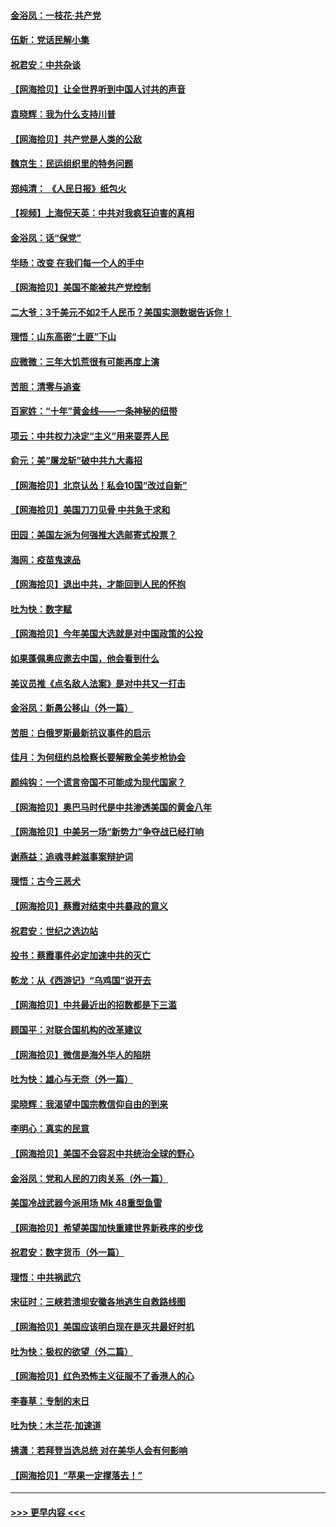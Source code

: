 #### [金浴凤：一枝花·共产党](../pages/nsc993/n12368757.md?t=08311502) 
#### [伍新：党话民解小集](../pages/nsc993/n12366907.md?t=08311502) 
#### [祝君安：中共杂谈](../pages/nsc993/n12366076.md?t=08311502) 
#### [【网海拾贝】让全世界听到中国人讨共的声音](../pages/nsc993/n12365569.md?t=08311502) 
#### [袁晓辉：我为什么支持川普](../pages/nsc993/n12362670.md?t=08311502) 
#### [【网海拾贝】共产党是人类的公敌](../pages/nsc993/n12363182.md?t=08311502) 
#### [魏京生：民运组织里的特务问题](../pages/nsc993/n12363010.md?t=08311502) 
#### [郑纯清： 《人民日报》纸包火](../pages/nsc993/n12362706.md?t=08311502) 
#### [【视频】上海倪天英：中共对我疯狂迫害的真相](../pages/nsc993/n12356341.md?t=08311502) 
#### [金浴凤：话“保党”](../pages/nsc993/n12361867.md?t=08311502) 
#### [华旸：改变 在我们每一个人的手中](../pages/nsc993/n12361774.md?t=08311502) 
#### [【网海拾贝】美国不能被共产党控制](../pages/nsc993/n12360271.md?t=08311502) 
#### [二大爷：3千美元不如2千人民币？美国实测数据告诉你！](../pages/nsc993/n12358563.md?t=08311502) 
#### [理悟：山东高密“土匪”下山](../pages/nsc993/n12358535.md?t=08311502) 
#### [应微微：三年大饥荒很有可能再度上演](../pages/nsc993/n12358523.md?t=08311502) 
#### [苦胆：清零与追查](../pages/nsc993/n12358501.md?t=08311502) 
#### [百家姓：“十年”黄金线——一条神秘的纽带](../pages/nsc993/n12358319.md?t=08311502) 
#### [项云：中共权力决定“主义”用来耍弄人民](../pages/nsc993/n12358172.md?t=08311502) 
#### [俞元：美“屠龙斩”破中共九大毒招](../pages/nsc993/n12357822.md?t=08311502) 
#### [【网海拾贝】北京认怂！私会10国“改过自新”](../pages/nsc993/n12357784.md?t=08311502) 
#### [【网海拾贝】美国刀刀见骨 中共急于求和](../pages/nsc993/n12355511.md?t=08311502) 
#### [田园：美国左派为何强推大选邮寄式投票？](../pages/nsc993/n12352963.md?t=08311502) 
#### [海网：疫苗鬼速品](../pages/nsc993/n12354438.md?t=08311502) 
#### [【网海拾贝】退出中共，才能回到人民的怀抱](../pages/nsc993/n12352634.md?t=08311502) 
#### [吐为快：数字赋](../pages/nsc993/n12352317.md?t=08311502) 
#### [【网海拾贝】今年美国大选就是对中国政策的公投](../pages/nsc993/n12350973.md?t=08311502) 
#### [如果蓬佩奥应邀去中国，他会看到什么](../pages/nsc993/n12350945.md?t=08311502) 
#### [美议员推《点名敌人法案》是对中共又一打击](../pages/nsc993/n12350765.md?t=08311502) 
#### [金浴凤：新愚公移山（外一篇）](../pages/nsc993/n12350253.md?t=08311502) 
#### [苦胆：白俄罗斯最新抗议事件的启示](../pages/nsc993/n12349989.md?t=08311502) 
#### [佳月：为何纽约总检察长要解散全美步枪协会](../pages/nsc993/n12349939.md?t=08311502) 
#### [颜纯钩：一个谎言帝国不可能成为现代国家？](../pages/nsc993/n12349898.md?t=08311502) 
#### [【网海拾贝】奥巴马时代是中共渗透美国的黄金八年](../pages/nsc993/n12349284.md?t=08311502) 
#### [【网海拾贝】中美另一场“新势力”争夺战已经打响](../pages/nsc993/n12346998.md?t=08311502) 
#### [谢燕益：追魂寻衅滋事案辩护词](../pages/nsc993/n12346892.md?t=08311502) 
#### [理悟：古今三恶犬](../pages/nsc993/n12345190.md?t=08311502) 
#### [【网海拾贝】蔡霞对结束中共暴政的意义](../pages/nsc993/n12344263.md?t=08311502) 
#### [祝君安：世纪之选边站](../pages/nsc993/n12342382.md?t=08311502) 
#### [投书：蔡霞事件必定加速中共的灭亡](../pages/nsc993/n12341881.md?t=08311502) 
#### [乾龙：从《西游记》“乌鸡国”说开去](../pages/nsc993/n12341690.md?t=08311502) 
#### [【网海拾贝】中共最近出的招数都是下三滥](../pages/nsc993/n12341593.md?t=08311502) 
#### [顾国平：对联合国机构的改革建议](../pages/nsc993/n12339928.md?t=08311502) 
#### [【网海拾贝】微信是海外华人的陷阱](../pages/nsc993/n12338868.md?t=08311502) 
#### [吐为快：雄心与无奈（外一篇）](../pages/nsc993/n12338132.md?t=08311502) 
#### [梁晓辉：我渴望中国宗教信仰自由的到来](../pages/nsc993/n12336657.md?t=08311502) 
#### [李明心：真实的民意](../pages/nsc993/n12336089.md?t=08311502) 
#### [【网海拾贝】美国不会容忍中共统治全球的野心](../pages/nsc993/n12336063.md?t=08311502) 
#### [金浴凤：党和人民的刀肉关系（外一篇）](../pages/nsc993/n12335834.md?t=08311502) 
#### [美国冷战武器今派用场 Mk 48重型鱼雷](../pages/nsc993/n12335354.md?t=08311502) 
#### [【网海拾贝】希望美国加快重建世界新秩序的步伐](../pages/nsc993/n12334224.md?t=08311502) 
#### [祝君安：数字货币（外一篇）](../pages/nsc993/n12334186.md?t=08311502) 
#### [理悟：中共祸武穴](../pages/nsc993/n12333962.md?t=08311502) 
#### [宋征时：三峡若溃坝安徽各地逃生自救路线图](../pages/nsc993/n12332450.md?t=08311502) 
#### [【网海拾贝】美国应该明白现在是灭共最好时机](../pages/nsc993/n12332313.md?t=08311502) 
#### [吐为快：极权的欲望（外二篇）](../pages/nsc993/n12332089.md?t=08311502) 
#### [【网海拾贝】红色恐怖主义征服不了香港人的心](../pages/nsc993/n12329296.md?t=08311502) 
#### [李春草：专制的末日](../pages/nsc993/n12329079.md?t=08311502) 
#### [吐为快：木兰花‧加速道](../pages/nsc993/n12327366.md?t=08311502) 
#### [拂潇：若拜登当选总统 对在美华人会有何影响](../pages/nsc993/n12295996.md?t=08311502) 
#### [【网海拾贝】“苹果一定撑落去！”](../pages/nsc993/n12326784.md?t=08311502) 

----
#### [ >>> 更早内容 <<< ](../indexes/nsc993-earlier.md)
